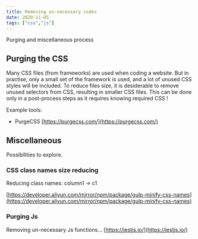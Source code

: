 ```yaml
---
title: Removing un-necessary codes
date: 2020-11-05
tags: ["css","js"]
---
```


Purging and miscellaneous process
<!--more-->

## Purging the CSS
Many CSS files (from frameworks) are used when coding a website. But in practise, only a small set of the framework is used, and a lot of unused CSS styles will be included. To reduce files size, it is desiderable to remove unused selectors from CSS, resulting in smaller CSS files. This can be done only in a post-process steps as it requires knowing required CSS !
<!--more-->


Example tools:
- PurgeCSS [https://purgecss.com/](https://purgecss.com/)

## Miscellaneous
Possibilities to explore.

### CSS class names size reducing
Reducing class names: column1 -> c1

[https://developer.aliyun.com/mirror/npm/package/gulp-minify-css-names](https://developer.aliyun.com/mirror/npm/package/gulp-minify-css-names)

### Purging Js
Removing un-necessary Js functions... [https://jestjs.io/](https://jestjs.io/)
